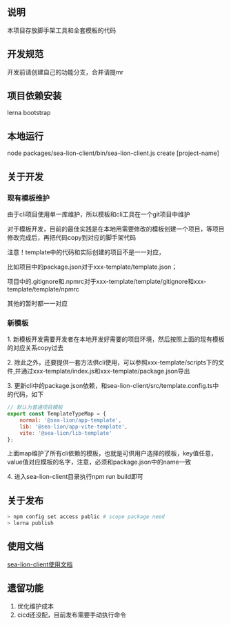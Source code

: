 ## 说明
本项目存放脚手架工具和全套模板的代码

## 开发规范
开发前请创建自己的功能分支，合并请提mr

## 项目依赖安装
lerna bootstrap

## 本地运行
node packages/sea-lion-client/bin/sea-lion-client.js create [project-name]

## 关于开发
### 现有模板维护
<p>由于cli项目使用单一库维护，所以模板和cli工具在一个git项目中维护</p>
<p>对于模板开发，目前的最佳实践是在本地用需要修改的模板创建一个项目，等项目修改完成后，再把代码copy到对应的脚手架代码</p>
<p>注意！template中的代码和实际创建的项目不是一一对应，</p>
<p>比如项目中的package.json对于xxx-template/template.json；</p>
<p>项目中的.gitignore和.npmrc对于xxx-template/template/gitignore和xxx-template/template/npmrc</p>
<p>其他的暂时都一一对应</p>
<p></p>

### 新模板
<p>1. 新模板开发需要开发者在本地开发好需要的项目环境，然后按照上面的现有模板的对应关系copy过去</p>
<p>2. 除此之外，还要提供一套方法供cli使用，可以参照xxx-template/scripts下的文件,并通过xxx-template/index.js和xxx-template/package.json导出</p>
<p>3. 更新cli中的package.json依赖，和sea-lion-client/src/template.config.ts中的代码，如下</p>

``` javascript
// 默认为普通项目模板
export const TemplateTypeMap = {
    normal: '@sea-lion/app-template',
    lib: '@sea-lion/app-vite-template',
    vite: '@sea-lion/lib-template'
};
```
<p>上面map维护了所有cli依赖的模板，也就是可供用户选择的模板，key值任意，value值对应模板的名字，注意，必须和package.json中的name一致</p>
<p>4. 进入sea-lion-client目录执行npm run build即可</p>

## 关于发布
```sh
> npm config set access public # scope package need
> lerna publish
```

## 使用文档
[sea-lion-client使用文档](https://aicarrier.feishu.cn/docx/doxcnhycCgdhqozV7yl1LIJdclc)

## 遗留功能
1. 优化维护成本
2. cicd还没配，目前发布需要手动执行命令
